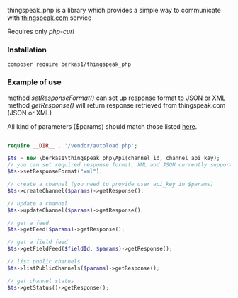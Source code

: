 thingspeak_php is a library which provides a simple way to communicate with [thingspeak.com](https://thingspeak.com) service

Requires only *php-curl*
 
### Installation
```composer require berkas1/thingspeak_php```


### Example of use

method *setResponseFormat()* can set up response format to JSON or XML
method *getResponse()* will return response retrieved from thingspeak.com (JSON or XML)

All kind of parameters ($params) should match those listed [here](https://www.mathworks.com/help/thingspeak/channels-and-charts.html).

```php

require __DIR__ . '/vendor/autoload.php';

$ts = new \berkas1\thingspeak_php\Api(channel_id, channel_api_key);
// you can set required response format, XML and JSON currently supported
$ts->setResponseFormat("xml");

// create a channel (you need to provide user api_key in $params)
$ts->createChannel($params)->getResponse();

// update a channel
$ts->updateChannel($params)->getResponse();

// get a feed
$ts->getFeed($params)->getResponse();

// get a field feed
$ts->getFieldFeed($fieldId, $params)->getResponse();

// list public channels
$ts->listPublicChannels($params)->getResponse();

// get channel status
$ts->getStatus()->getResponse();

```